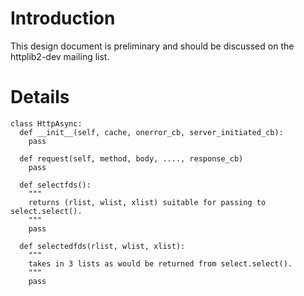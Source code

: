 # Introduction #

This design document is preliminary and should be discussed on the
httplib2-dev mailing list.


# Details #

```
class HttpAsync:
  def __init__(self, cache, onerror_cb, server_initiated_cb):
    pass

  def request(self, method, body, ...., response_cb)
    pass

  def selectfds():
    """
    returns (rlist, wlist, xlist) suitable for passing to select.select().
    """
    pass

  def selectedfds(rlist, wlist, xlist):
    """
    takes in 3 lists as would be returned from select.select().
    """
    pass
  
```